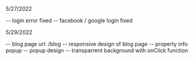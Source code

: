 5/27/2022

-- login error fixed
-- facebook / google login fixed

5/29/2022

-- blog page url: /blog
-- responsive design of blog page
-- property info popup
-- popup design
-- transparrent background with onClick function
